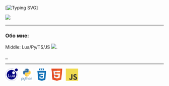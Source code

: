 [![Typing SVG](https://readme-typing-svg.demolab.com?font=Montserrat&size=25&pause=1000&color=FFFFFF&center=true&vCenter=true&random=false&width=435&lines=C%23+LUA+PYTHON+JS+HTML+CSS)]

![](https://github-profile-summary-cards.vercel.app/api/cards/profile-details?username=REBOULT&theme=solarized_dark)

---

### Обо мне:
Middle: Lua/Py/TS/JS <img src="https://media.giphy.com/media/WUlplcMpOCEmTGBtBW/giphy.gif" width="30">.


<a href="https://steamcommunity.com/profiles/76561198970183891">
      <img src="https://i.imgur.com/Sy1Z1xw.png" alt="">
</a>

<a href="https://vk.com/zaebalo_eto_vse">
      <img src="https://i.imgur.com/U6DLxmQ.png" alt="">
</a>

<a href="https://t.me/seromne">
      <img src="https://i.imgur.com/VwYJNH8.png" alt="">
</a>



---


<div>
  <img src="https://github.com/devicons/devicon/blob/master/icons/lua/lua-plain.svg"  title="Lua" alt="Lua" width="40" height="40"/>&nbsp;
  <img src="https://github.com/devicons/devicon/blob/master/icons/python/python-original-wordmark.svg"  title="Python" alt="Python" width="40" height="40"/>&nbsp;
  <img src="https://github.com/devicons/devicon/blob/master/icons/css3/css3-plain-wordmark.svg"  title="CSS3" alt="CSS" width="40" height="40"/>&nbsp;
  <img src="https://github.com/devicons/devicon/blob/master/icons/html5/html5-original.svg" title="HTML5" alt="HTML" width="40" height="40"/>&nbsp;
  <img src="https://github.com/devicons/devicon/blob/master/icons/javascript/javascript-original.svg" title="JavaScript" alt="JavaScript" width="40" height="40"/>&nbsp;
</div>
